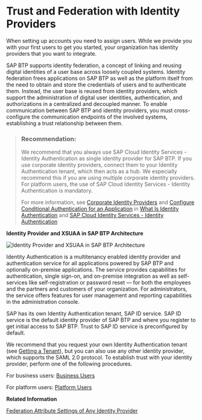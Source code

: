 <!-- loiocb1bc8f1bd5c482e891063960d7acd78 -->

# Trust and Federation with Identity Providers

When setting up accounts you need to assign users. While we provide you with your first users to get you started, your organization has identity providers that you want to integrate.

SAP BTP supports identity federation, a concept of linking and reusing digital identities of a user base across loosely coupled systems. Identity federation frees applications on SAP BTP as well as the platform itself from the need to obtain and store the credentials of users and to authenticate them. Instead, the user base is reused from identity providers, which support the administration of digital user identities, authentication, and authorizations in a centralized and decoupled manner. To enable communication between SAP BTP and identity providers, you must cross-configure the communication endpoints of the involved systems, establishing a trust relationship between them.

> ### Recommendation:  
> We recommend that you always use SAP Cloud Identity Services - Identity Authentication as single identity provider for SAP BTP. If you use corporate identity providers, connect them to your Identity Authentication tenant, which then acts as a hub. We especially recommend this if you are using multiple corporate identity providers. For platform users, the use of SAP Cloud Identity Services - Identity Authentication is mandatory.
> 
> For more information, see [Corporate Identity Providers](https://help.sap.com/viewer/6d6d63354d1242d185ab4830fc04feb1/Cloud/en-US/19f3eca47db643b6aad448b5dc1075ad.html) and [Configure Conditional Authentication for an Application](https://help.sap.com/viewer/6d6d63354d1242d185ab4830fc04feb1/Cloud/en-US/0143dce88a604533ab5ab17e639fec09.html) in [What Is Identity Authentication](https://help.sap.com/viewer/6d6d63354d1242d185ab4830fc04feb1/Cloud/en-US/27882717f44b445fa287936c6f43dc1f.html) and [SAP Cloud Identity Services - Identity Authentication](https://help.sap.com/viewer/product/IDENTITY_AUTHENTICATION/Cloud/en-US)

   
  
**Identity Provider and XSUAA in SAP BTP Architecture**

 ![](images/CF_Trust_for_Identity_Providers_3663b18.png "Identity Provider and XSUAA in SAP BTP
                    Architecture") 

Identity Authentication is a multitenancy enabled identity provider and authentication service for all applications powered by SAP BTP and optionally on-premise applications. The service provides capabilities for authentication, single sign-on, and on-premise integration as well as self-services like self-registration or password reset — for both the employees and the partners and customers of your organization. For administrators, the service offers features for user management and reporting capabilities in the administration console.

SAP has its own Identity Authentication tenant, SAP ID service. SAP ID service is the default identity provider of SAP BTP and where you register to get initial access to SAP BTP. Trust to SAP ID service is preconfigured by default.

We recommend that you request your own Identity Authentication tenant \(see [Getting a Tenant](https://help.sap.com/docs/IDENTITY_AUTHENTICATION/6d6d63354d1242d185ab4830fc04feb1/93160ebd2dcb40e98aadcbb9a970f2b9.html#getting-a-tenant)\), but you can also use any other identity provider, which supports the SAML 2.0 protocol. To establish trust with your identity provider, perform one of the following procedures.

For business users: [Business Users](business-users-3a3f0e1.md)

For platform users: [Platform Users](platform-users-9e5e635.md)

**Related Information**  


[Federation Attribute Settings of Any Identity Provider](federation-attribute-settings-of-any-identity-provider-6d07333.md "This table is supposed to display the attribute settings of the identity provider and the values administrators use to establish trust between the SAML 2.0 identity provider and a new subaccount.")

